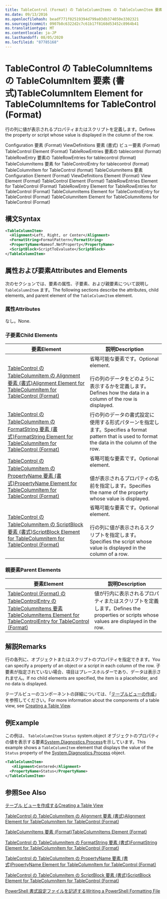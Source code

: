 ```yaml
---
title: TableControl (Format) の TableColumnItems の TableColumnItem 要素Microsoft Docs
ms.date: 09/13/2016
ms.openlocfilehash: beadf771f02519394d799a03db374050e3302321
ms.sourcegitcommit: 0907b8c6322d2c7c61b17f8168d53452c8964b41
ms.translationtype: MT
ms.contentlocale: ja-JP
ms.lasthandoff: 08/05/2020
ms.locfileid: "87785168"
---
```

# <a name="tablecolumnitem-element-for-tablecolumnitems-for-tablecontrol-format"></a><span data-ttu-id="d0569-102">TableControl の TableColumnItems の TableColumnItem 要素 (書式)</span><span class="sxs-lookup"><span data-stu-id="d0569-102">TableColumnItem Element for TableColumnItems for TableControl (Format)</span></span>

<span data-ttu-id="d0569-103">行の列に値が表示されるプロパティまたはスクリプトを定義します。</span><span class="sxs-lookup"><span data-stu-id="d0569-103">Defines the property or script whose value is displayed in the column of the row.</span></span>

<span data-ttu-id="d0569-104">Configuration 要素 (Format) ViewDefinitions 要素 (書式) ビュー要素 (Format) TableControl Element (Format) TableRowEntries 要素の tablecontrol (format) TableRowEntry 要素の TableRowEntries for tablecontrol (format) TableColumnItems 要素 for TableControlEntry for tablecontrol (format) TableColumnItem for TableControl (format) TableColumnItems 要素</span><span class="sxs-lookup"><span data-stu-id="d0569-104">Configuration Element (Format) ViewDefinitions Element (Format) View Element (Format) TableControl Element (Format) TableRowEntries Element for TableControl (Format) TableRowEntry Element for TableRowEntries for TableControl (Format) TableColumnItems Element for TableControlEntry for TableControl (Format) TableColumnItem Element for TableColumnItems for TableControl (Format)</span></span>

## <a name="syntax"></a><span data-ttu-id="d0569-105">構文</span><span class="sxs-lookup"><span data-stu-id="d0569-105">Syntax</span></span>

```xml
<TableColumnItem>
  <Alignment>Left, Right, or Center</Alignment>
  <FormatString>FormatPattern</FormatString>
  <PropertyName>Nameof.NetProperty</PropertyName>
  <ScriptBlock>ScriptToEvaluate</ScriptBlock>
</TableColumnItem>
```

## <a name="attributes-and-elements"></a><span data-ttu-id="d0569-106">属性および要素</span><span class="sxs-lookup"><span data-stu-id="d0569-106">Attributes and Elements</span></span>

<span data-ttu-id="d0569-107">次のセクションでは、要素の属性、子要素、および親要素について説明し `TableColumnItem` ます。</span><span class="sxs-lookup"><span data-stu-id="d0569-107">The following sections describe the attributes, child elements, and parent element of the `TableColumnItem` element.</span></span>

### <a name="attributes"></a><span data-ttu-id="d0569-108">属性</span><span class="sxs-lookup"><span data-stu-id="d0569-108">Attributes</span></span>

<span data-ttu-id="d0569-109">なし。</span><span class="sxs-lookup"><span data-stu-id="d0569-109">None.</span></span>

### <a name="child-elements"></a><span data-ttu-id="d0569-110">子要素</span><span class="sxs-lookup"><span data-stu-id="d0569-110">Child Elements</span></span>

|<span data-ttu-id="d0569-111">要素</span><span class="sxs-lookup"><span data-stu-id="d0569-111">Element</span></span>|<span data-ttu-id="d0569-112">説明</span><span class="sxs-lookup"><span data-stu-id="d0569-112">Description</span></span>|
|-------------|-----------------|
|[<span data-ttu-id="d0569-113">TableControl の TableColumnItem の Alignment 要素 (書式)</span><span class="sxs-lookup"><span data-stu-id="d0569-113">Alignment Element for TableColumnItem for TableControl (Format)</span></span>](./alignment-element-for-tablecolumnitem-for-tablecontrol-format.md)|<span data-ttu-id="d0569-114">省略可能な要素です。</span><span class="sxs-lookup"><span data-stu-id="d0569-114">Optional element.</span></span><br /><br /> <span data-ttu-id="d0569-115">行の列のデータをどのように表示するかを定義します。</span><span class="sxs-lookup"><span data-stu-id="d0569-115">Defines how the data in a column of the row is displayed.</span></span>|
|[<span data-ttu-id="d0569-116">TableControl の TableColumnItem の FormatString 要素 (書式)</span><span class="sxs-lookup"><span data-stu-id="d0569-116">FormatString Element for TableColumnItem for TableControl (Format)</span></span>](./formatstring-element-for-tablecolumnitem-for-tablecontrol-format.md)|<span data-ttu-id="d0569-117">行の列のデータの書式設定に使用する形式パターンを指定します。</span><span class="sxs-lookup"><span data-stu-id="d0569-117">Specifies a format pattern that is used to format the data in the column of the row.</span></span>|
|[<span data-ttu-id="d0569-118">TableControl の TableColumnItem の PropertyName 要素 (書式)</span><span class="sxs-lookup"><span data-stu-id="d0569-118">PropertyName Element for TableColumnItem for TableControl (Format)</span></span>](./propertyname-element-for-tablecolumnitem-for-tablecontrol-format.md)|<span data-ttu-id="d0569-119">省略可能な要素です。</span><span class="sxs-lookup"><span data-stu-id="d0569-119">Optional element.</span></span><br /><br /> <span data-ttu-id="d0569-120">値が表示されるプロパティの名前を指定します。</span><span class="sxs-lookup"><span data-stu-id="d0569-120">Specifies the name of the property whose value is displayed.</span></span>|
|[<span data-ttu-id="d0569-121">TableControl の TableColumnItem の ScriptBlock 要素 (書式)</span><span class="sxs-lookup"><span data-stu-id="d0569-121">ScriptBlock Element for TableColumnItem for TableControl (Format)</span></span>](./scriptblock-element-for-tablecolumnitem-for-tablecontrol-format.md)|<span data-ttu-id="d0569-122">省略可能な要素です。</span><span class="sxs-lookup"><span data-stu-id="d0569-122">Optional element.</span></span><br /><br /> <span data-ttu-id="d0569-123">行の列に値が表示されるスクリプトを指定します。</span><span class="sxs-lookup"><span data-stu-id="d0569-123">Specifies the script whose value is displayed in the column of a row.</span></span>|

### <a name="parent-elements"></a><span data-ttu-id="d0569-124">親要素</span><span class="sxs-lookup"><span data-stu-id="d0569-124">Parent Elements</span></span>

|<span data-ttu-id="d0569-125">要素</span><span class="sxs-lookup"><span data-stu-id="d0569-125">Element</span></span>|<span data-ttu-id="d0569-126">説明</span><span class="sxs-lookup"><span data-stu-id="d0569-126">Description</span></span>|
|-------------|-----------------|
|[<span data-ttu-id="d0569-127">TableControl (Format) の TableControlEntry の TableColumnItems 要素</span><span class="sxs-lookup"><span data-stu-id="d0569-127">TableColumnItems Element for TableControlEntry for TableControl (Format)</span></span>](./tablecolumnitems-element-for-tablerowentry-for-tablecontrol-format.md)|<span data-ttu-id="d0569-128">値が行内に表示されるプロパティまたはスクリプトを定義します。</span><span class="sxs-lookup"><span data-stu-id="d0569-128">Defines the properties or scripts whose values are displayed in the row.</span></span>|

## <a name="remarks"></a><span data-ttu-id="d0569-129">解説</span><span class="sxs-lookup"><span data-stu-id="d0569-129">Remarks</span></span>

<span data-ttu-id="d0569-130">行の各列に、オブジェクトまたはスクリプトのプロパティを指定できます。</span><span class="sxs-lookup"><span data-stu-id="d0569-130">You can specify a property of an object or a script in each column of the row.</span></span> <span data-ttu-id="d0569-131">子要素が指定されていない場合、項目はプレースホルダーであり、データは表示されません。</span><span class="sxs-lookup"><span data-stu-id="d0569-131">If no child elements are specified, the item is a placeholder, and no data is displayed.</span></span>

<span data-ttu-id="d0569-132">テーブルビューのコンポーネントの詳細については、「[テーブルビューの作成](./creating-a-table-view.md)」を参照してください。</span><span class="sxs-lookup"><span data-stu-id="d0569-132">For more information about the components of a table view, see [Creating a Table View](./creating-a-table-view.md).</span></span>

## <a name="example"></a><span data-ttu-id="d0569-133">例</span><span class="sxs-lookup"><span data-stu-id="d0569-133">Example</span></span>

<span data-ttu-id="d0569-134">この例は、 `TableColumnItem` `Status` system.object オブジェクトのプロパティの値を表示する要素[System.Diagnostics.Process](/dotnet/api/System.Diagnostics.Process)を示しています。</span><span class="sxs-lookup"><span data-stu-id="d0569-134">This example shows a `TableColumnItem` element that displays the value of the `Status` property of the [System.Diagnostics.Process](/dotnet/api/System.Diagnostics.Process) object.</span></span>

```xml
<TableColumnItem>
   <Alignment>Centered</Alignment>
  <PropertyName>Status</PropertyName>
</TableColumnItem>

```

## <a name="see-also"></a><span data-ttu-id="d0569-135">参照</span><span class="sxs-lookup"><span data-stu-id="d0569-135">See Also</span></span>

[<span data-ttu-id="d0569-136">テーブル ビューを作成する</span><span class="sxs-lookup"><span data-stu-id="d0569-136">Creating a Table View</span></span>](./creating-a-table-view.md)

[<span data-ttu-id="d0569-137">TableControl の TableColumnItem の Alignment 要素 (書式)</span><span class="sxs-lookup"><span data-stu-id="d0569-137">Alignment Element for TableColumnItem for TableControl (Format)</span></span>](./alignment-element-for-tablecolumnitem-for-tablecontrol-format.md)

[<span data-ttu-id="d0569-138">TableColumnItems 要素 (Format)</span><span class="sxs-lookup"><span data-stu-id="d0569-138">TableColumnItems Element (Format)</span></span>](./tablecolumnitems-element-for-tablerowentry-for-tablecontrol-format.md)

[<span data-ttu-id="d0569-139">TableControl の TableColumnItem の FormatString 要素 (書式)</span><span class="sxs-lookup"><span data-stu-id="d0569-139">FormatString Element for TableColumnItem for TableControl (Format)</span></span>](./formatstring-element-for-tablecolumnitem-for-tablecontrol-format.md)

[<span data-ttu-id="d0569-140">TableControl の TableColumnItem の PropertyName 要素 (書式)</span><span class="sxs-lookup"><span data-stu-id="d0569-140">PropertyName Element for TableColumnItem for TableControl (Format)</span></span>](./propertyname-element-for-tablecolumnitem-for-tablecontrol-format.md)

[<span data-ttu-id="d0569-141">TableControl の TableColumnItem の ScriptBlock 要素 (書式)</span><span class="sxs-lookup"><span data-stu-id="d0569-141">ScriptBlock Element for TableColumnItem for TableControl (Format)</span></span>](./scriptblock-element-for-tablecolumnitem-for-tablecontrol-format.md)

[<span data-ttu-id="d0569-142">PowerShell 書式設定ファイルを記述する</span><span class="sxs-lookup"><span data-stu-id="d0569-142">Writing a PowerShell Formatting File</span></span>](./writing-a-powershell-formatting-file.md)
